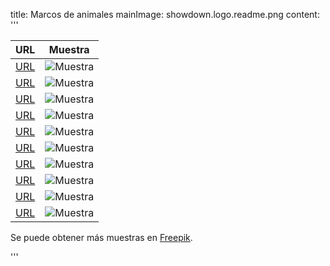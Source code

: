 title: Marcos de animales
mainImage: showdown.logo.readme.png
content: 
 '''



| URL | Muestra |
| --- | ------- |
| [URL][url01] | ![Muestra][img01] |
| [URL][url02] | ![Muestra][img02] |
| [URL][url03] | ![Muestra][img03] |
| [URL][url04] | ![Muestra][img04] |
| [URL][url05] | ![Muestra][img05] |
| [URL][url06] | ![Muestra][img06] |
| [URL][url07] | ![Muestra][img07] |
| [URL][url08] | ![Muestra][img08] |
| [URL][url09] | ![Muestra][img09] |
| [URL][url10] | ![Muestra][img10] |


Se puede obtener más muestras en [Freepik][FREEPIK_HOME].

 

[url01]: http://www.freepik.es/vector-gratis/coleccion-de-marcos-de-animales_870576.htm
[img01]: https://image.freepik.com/vector-gratis/coleccion-de-marcos-de-animales_23-2147551144.jpg

[url02]: http://www.freepik.es/vector-gratis/marcos-de-fotos-de-simpaticos-animales-planos_872941.htm
[img02]: https://image.freepik.com/vector-gratis/marcos-de-fotos-de-simpaticos-animales-planos_23-2147552048.jpg

[url03]: http://www.freepik.es/vector-gratis/marcos-redondos-de-animales-planos_867954.htm
[img03]: https://image.freepik.com/vector-gratis/marcos-redondos-de-animales-planos_23-2147550732.jpg

[url04]: http://www.freepik.es/vector-gratis/marcos-redondos-de-bonitos-animales_867952.htm
[img04]: https://image.freepik.com/vector-gratis/marcos-redondos-de-bonitos-animales_23-2147550688.jpg

[url05]: http://www.freepik.es/vector-gratis/divertidos-marcos-de-fotos-de-animales_877606.htm
[img05]: https://image.freepik.com/vector-gratis/divertidos-marcos-de-fotos-de-animales_23-2147553737.jpg

[url06]: http://www.freepik.es/vector-gratis/coleccion-de-marcos-de-fotos-de-simpaticos-animales_867953.htm
[img06]: https://image.freepik.com/vector-gratis/coleccion-de-marcos-de-fotos-de-simpaticos-animales_23-2147550731.jpg

[url07]: http://www.freepik.es/vector-gratis/marcos-lindos-con-animales_819670.htm
[img07]: https://image.freepik.com/vector-gratis/marcos-lindos-con-animales_1042-24.jpg

[url08]: http://www.freepik.es/vector-gratis/marcos-de-fotos-de-bonitos-animales_861766.htm
[img08]: https://image.freepik.com/vector-gratis/marcos-de-fotos-de-bonitos-animales_23-2147550473.jpg

[url09]: http://www.freepik.es/vector-gratis/set-de-marco-de-fotos-de-colores-de-animales_882057.htm
[img09]: https://image.freepik.com/vector-gratis/set-de-marco-de-fotos-de-colores-de-animales_23-2147554850.jpg

[url10]: http://www.freepik.es/vector-gratis/simpaticos-marcos-de-fotos-de-animales_877607.htm
[img10]: https://image.freepik.com/vector-gratis/simpaticos-marcos-de-fotos-de-animales_23-2147553740.jpg



[FREEPIK_HOME]: http://www.freepik.es/index.php?goto=2&searchform=1&k=animals+frame&type=vectores&is_selection=&is_premium=&color=&order=


 '''
